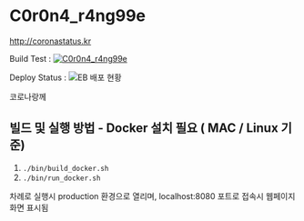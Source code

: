 # C0r0n4_r4ng99e

http://coronastatus.kr

Build Test : [![C0r0n4_r4ng99e](https://circleci.com/gh/Caramella-kr/C0r0n4_r4ng99e.svg?style=svg)](https://circleci.com/gh/Caramella-kr/C0r0n4_r4ng99e)

Deploy Status : ![EB 배포 현황](https://github.com/Caramella-kr/C0r0n4_r4ng99e/workflows/CI/badge.svg)

코로나랑께



## 빌드 및 실행 방법 - Docker 설치 필요 ( MAC / Linux 기준)

1.  ``./bin/build_docker.sh``
2.  ``./bin/run_docker.sh``

차례로 실행시 production 환경으로 열리며, localhost:8080 포트로 접속시 웹페이지 화면 표시됨

